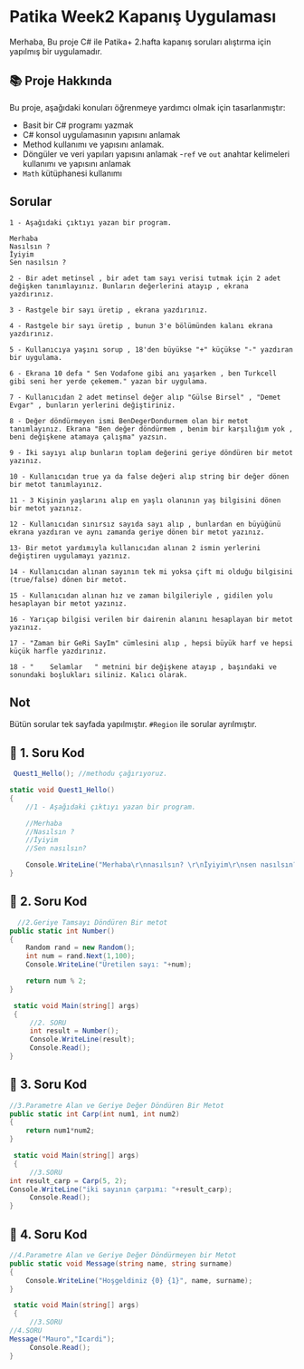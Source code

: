 # Patika Week2 Kapanış Uygulaması
Merhaba,
Bu proje C# ile Patika+ 2.hafta kapanış soruları alıştırma için yapılmış bir uygulamadır.

## 📚 Proje Hakkında
Bu proje, aşağıdaki konuları öğrenmeye yardımcı olmak için tasarlanmıştır:
- Basit bir C# programı yazmak
- C# konsol uygulamasının yapısını anlamak
- Method kullanımı ve yapısını anlamak.
- Döngüler ve veri yapıları yapısını anlamak
-`ref` ve `out` anahtar kelimeleri kullanımı ve yapısını anlamak
- `Math` kütüphanesi kullanımı



## Sorular
```
1 - Aşağıdaki çıktıyı yazan bir program.

Merhaba
Nasılsın ?
İyiyim
Sen nasılsın ?
```
```
2 - Bir adet metinsel , bir adet tam sayı verisi tutmak için 2 adet değişken tanımlayınız. Bunların değerlerini atayıp , ekrana yazdırınız.
```
```
3 - Rastgele bir sayı üretip , ekrana yazdırınız.
```
```
4 - Rastgele bir sayı üretip , bunun 3'e bölümünden kalanı ekrana yazdırınız.
```
```
5 - Kullanıcıya yaşını sorup , 18'den büyükse "+" küçükse "-" yazdıran bir uygulama.
```
```
6 - Ekrana 10 defa " Sen Vodafone gibi anı yaşarken , ben Turkcell gibi seni her yerde çekemem." yazan bir uygulama.
```
```
7 - Kullanıcıdan 2 adet metinsel değer alıp "Gülse Birsel" , "Demet Evgar" , bunların yerlerini değiştiriniz.
```
```
8 - Değer döndürmeyen ismi BenDegerDondurmem olan bir metot tanımlayınız. Ekrana "Ben değer döndürmem , benim bir karşılığım yok , beni değişkene atamaya çalışma" yazsın.
```
```
9 - İki sayıyı alıp bunların toplam değerini geriye döndüren bir metot yazınız.
```
```
10 - Kullanıcıdan true ya da false değeri alıp string bir değer dönen bir metot tanımlayınız.
```
```
11 - 3 Kişinin yaşlarını alıp en yaşlı olanının yaş bilgisini dönen bir metot yazınız.
```
```
12 - Kullanıcıdan sınırsız sayıda sayı alıp , bunlardan en büyüğünü ekrana yazdıran ve aynı zamanda geriye dönen bir metot yazınız.
```
```
13- Bir metot yardımıyla kullanıcıdan alınan 2 ismin yerlerini değiştiren uygulamayı yazınız.
```
```
14 - Kullanıcıdan alınan sayının tek mi yoksa çift mi olduğu bilgisini (true/false) dönen bir metot.
```
```
15 - Kullanıcıdan alınan hız ve zaman bilgileriyle , gidilen yolu hesaplayan bir metot yazınız.
```
```
16 - Yarıçap bilgisi verilen bir dairenin alanını hesaplayan bir metot yazınız.
```
```
17 - "Zaman bir GeRi SayIm" cümlesini alıp , hepsi büyük harf ve hepsi küçük harfle yazdırınız.
```
```
18 - "    Selamlar   " metnini bir değişkene atayıp , başındaki ve sonundaki boşlukları siliniz. Kalıcı olarak.
```
## Not
Bütün sorular tek sayfada yapılmıştır. `#Region` ile sorular ayrılmıştır.

## 🚀 1. Soru Kod
```csharp
 Quest1_Hello(); //methodu çağırıyoruz.

static void Quest1_Hello()
{
    //1 - Aşağıdaki çıktıyı yazan bir program.

    //Merhaba
    //Nasılsın ?
    //İyiyim
    //Sen nasılsın?

    Console.WriteLine("Merhaba\r\nnasılsın? \r\nİyiyim\r\nsen nasılsın?");
}
```

## 🚀 2. Soru Kod
```csharp
  //2.Geriye Tamsayı Döndüren Bir metot
public static int Number()
{
    Random rand = new Random();
    int num = rand.Next(1,100);
    Console.WriteLine("Üretilen sayı: "+num);

    return num % 2;
}

 static void Main(string[] args)
 {
     //2. SORU
     int result = Number();
     Console.WriteLine(result);
     Console.Read();
}
```

## 🚀 3. Soru Kod
```csharp
//3.Parametre Alan ve Geriye Değer Döndüren Bir Metot
public static int Carp(int num1, int num2)
{
    return num1*num2;
}

 static void Main(string[] args)
 {
     //3.SORU
int result_carp = Carp(5, 2);
Console.WriteLine("iki sayının çarpımı: "+result_carp);
     Console.Read();
}
```

## 🚀 4. Soru Kod
```csharp
//4.Parametre Alan ve Geriye Değer Döndürmeyen bir Metot
public static void Message(string name, string surname)
{
    Console.WriteLine("Hoşgeldiniz {0} {1}", name, surname);
}

 static void Main(string[] args)
 {
     //3.SORU
//4.SORU
Message("Mauro","Icardi");
     Console.Read();
}

